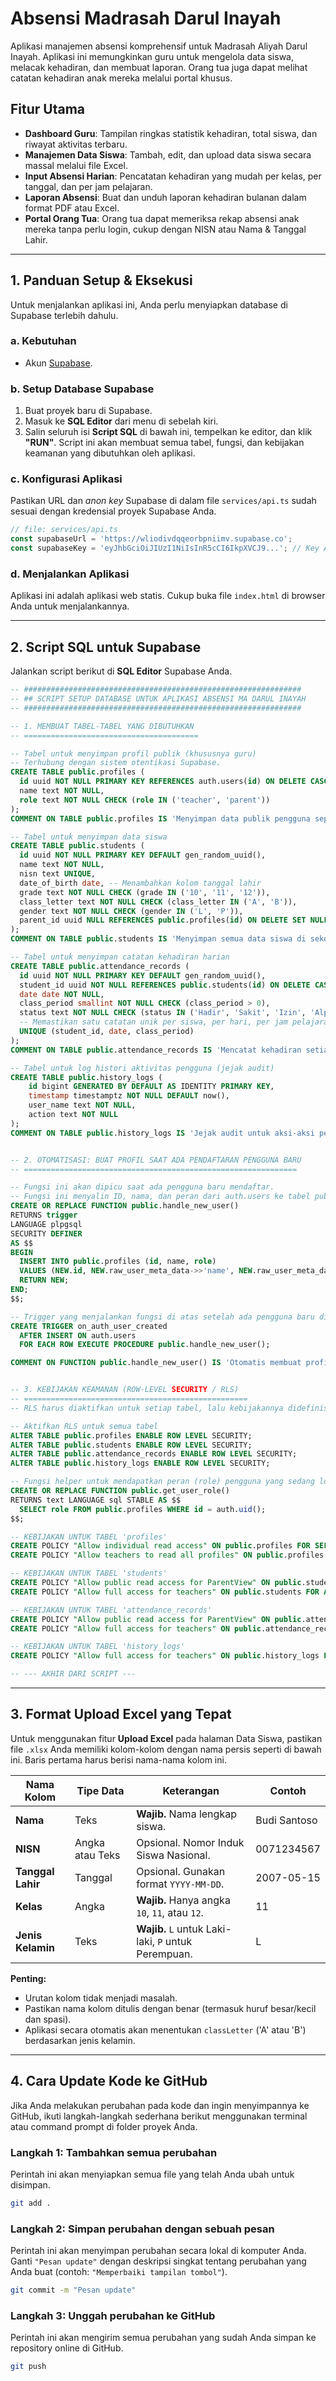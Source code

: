 
# Absensi Madrasah Darul Inayah

Aplikasi manajemen absensi komprehensif untuk Madrasah Aliyah Darul Inayah. Aplikasi ini memungkinkan guru untuk mengelola data siswa, melacak kehadiran, dan membuat laporan. Orang tua juga dapat melihat catatan kehadiran anak mereka melalui portal khusus.

## Fitur Utama

- **Dashboard Guru**: Tampilan ringkas statistik kehadiran, total siswa, dan riwayat aktivitas terbaru.
- **Manajemen Data Siswa**: Tambah, edit, dan upload data siswa secara massal melalui file Excel.
- **Input Absensi Harian**: Pencatatan kehadiran yang mudah per kelas, per tanggal, dan per jam pelajaran.
- **Laporan Absensi**: Buat dan unduh laporan kehadiran bulanan dalam format PDF atau Excel.
- **Portal Orang Tua**: Orang tua dapat memeriksa rekap absensi anak mereka tanpa perlu login, cukup dengan NISN atau Nama & Tanggal Lahir.

---

## 1. Panduan Setup & Eksekusi

Untuk menjalankan aplikasi ini, Anda perlu menyiapkan database di Supabase terlebih dahulu.

### a. Kebutuhan
- Akun [Supabase](https://supabase.com/).

### b. Setup Database Supabase
1.  Buat proyek baru di Supabase.
2.  Masuk ke **SQL Editor** dari menu di sebelah kiri.
3.  Salin seluruh isi **Script SQL** di bawah ini, tempelkan ke editor, dan klik **"RUN"**. Script ini akan membuat semua tabel, fungsi, dan kebijakan keamanan yang dibutuhkan oleh aplikasi.

### c. Konfigurasi Aplikasi
Pastikan URL dan *anon key* Supabase di dalam file `services/api.ts` sudah sesuai dengan kredensial proyek Supabase Anda.
```javascript
// file: services/api.ts
const supabaseUrl = 'https://wliodivdqqeorbpniimv.supabase.co';
const supabaseKey = 'eyJhbGciOiJIUzI1NiIsInR5cCI6IkpXVCJ9...'; // Key Anda
```

### d. Menjalankan Aplikasi
Aplikasi ini adalah aplikasi web statis. Cukup buka file `index.html` di browser Anda untuk menjalankannya.

---

## 2. Script SQL untuk Supabase

Jalankan script berikut di **SQL Editor** Supabase Anda.

```sql
-- ##############################################################
-- ## SCRIPT SETUP DATABASE UNTUK APLIKASI ABSENSI MA DARUL INAYAH
-- ##############################################################

-- 1. MEMBUAT TABEL-TABEL YANG DIBUTUHKAN
-- =======================================

-- Tabel untuk menyimpan profil publik (khususnya guru)
-- Terhubung dengan sistem otentikasi Supabase.
CREATE TABLE public.profiles (
  id uuid NOT NULL PRIMARY KEY REFERENCES auth.users(id) ON DELETE CASCADE,
  name text NOT NULL,
  role text NOT NULL CHECK (role IN ('teacher', 'parent'))
);
COMMENT ON TABLE public.profiles IS 'Menyimpan data publik pengguna seperti nama dan peran (role).';

-- Tabel untuk menyimpan data siswa
CREATE TABLE public.students (
  id uuid NOT NULL PRIMARY KEY DEFAULT gen_random_uuid(),
  name text NOT NULL,
  nisn text UNIQUE,
  date_of_birth date, -- Menambahkan kolom tanggal lahir
  grade text NOT NULL CHECK (grade IN ('10', '11', '12')),
  class_letter text NOT NULL CHECK (class_letter IN ('A', 'B')),
  gender text NOT NULL CHECK (gender IN ('L', 'P')),
  parent_id uuid NULL REFERENCES public.profiles(id) ON DELETE SET NULL
);
COMMENT ON TABLE public.students IS 'Menyimpan semua data siswa di sekolah.';

-- Tabel untuk menyimpan catatan kehadiran harian
CREATE TABLE public.attendance_records (
  id uuid NOT NULL PRIMARY KEY DEFAULT gen_random_uuid(),
  student_id uuid NOT NULL REFERENCES public.students(id) ON DELETE CASCADE,
  date date NOT NULL,
  class_period smallint NOT NULL CHECK (class_period > 0),
  status text NOT NULL CHECK (status IN ('Hadir', 'Sakit', 'Izin', 'Alpa')),
  -- Memastikan satu catatan unik per siswa, per hari, per jam pelajaran
  UNIQUE (student_id, date, class_period)
);
COMMENT ON TABLE public.attendance_records IS 'Mencatat kehadiran setiap siswa untuk setiap jam pelajaran.';

-- Tabel untuk log histori aktivitas pengguna (jejak audit)
CREATE TABLE public.history_logs (
    id bigint GENERATED BY DEFAULT AS IDENTITY PRIMARY KEY,
    timestamp timestamptz NOT NULL DEFAULT now(),
    user_name text NOT NULL,
    action text NOT NULL
);
COMMENT ON TABLE public.history_logs IS 'Jejak audit untuk aksi-aksi penting dalam aplikasi.';


-- 2. OTOMATISASI: BUAT PROFIL SAAT ADA PENDAFTARAN PENGGUNA BARU
-- =============================================================

-- Fungsi ini akan dipicu saat ada pengguna baru mendaftar.
-- Fungsi ini menyalin ID, nama, dan peran dari auth.users ke tabel public.profiles.
CREATE OR REPLACE FUNCTION public.handle_new_user()
RETURNS trigger
LANGUAGE plpgsql
SECURITY DEFINER
AS $$
BEGIN
  INSERT INTO public.profiles (id, name, role)
  VALUES (NEW.id, NEW.raw_user_meta_data->>'name', NEW.raw_user_meta_data->>'role');
  RETURN NEW;
END;
$$;

-- Trigger yang menjalankan fungsi di atas setelah ada pengguna baru ditambahkan.
CREATE TRIGGER on_auth_user_created
  AFTER INSERT ON auth.users
  FOR EACH ROW EXECUTE PROCEDURE public.handle_new_user();

COMMENT ON FUNCTION public.handle_new_user() IS 'Otomatis membuat profil untuk pengguna baru.';


-- 3. KEBIJAKAN KEAMANAN (ROW-LEVEL SECURITY / RLS)
-- ==================================================
-- RLS harus diaktifkan untuk setiap tabel, lalu kebijakannya didefinisikan.

-- Aktifkan RLS untuk semua tabel
ALTER TABLE public.profiles ENABLE ROW LEVEL SECURITY;
ALTER TABLE public.students ENABLE ROW LEVEL SECURITY;
ALTER TABLE public.attendance_records ENABLE ROW LEVEL SECURITY;
ALTER TABLE public.history_logs ENABLE ROW LEVEL SECURITY;

-- Fungsi helper untuk mendapatkan peran (role) pengguna yang sedang login
CREATE OR REPLACE FUNCTION public.get_user_role()
RETURNS text LANGUAGE sql STABLE AS $$
  SELECT role FROM public.profiles WHERE id = auth.uid();
$$;

-- KEBIJAKAN UNTUK TABEL 'profiles'
CREATE POLICY "Allow individual read access" ON public.profiles FOR SELECT USING (auth.uid() = id);
CREATE POLICY "Allow teachers to read all profiles" ON public.profiles FOR SELECT USING (public.get_user_role() = 'teacher');

-- KEBIJAKAN UNTUK TABEL 'students'
CREATE POLICY "Allow public read access for ParentView" ON public.students FOR SELECT USING (true);
CREATE POLICY "Allow full access for teachers" ON public.students FOR ALL USING (public.get_user_role() = 'teacher') WITH CHECK (public.get_user_role() = 'teacher');

-- KEBIJAKAN UNTUK TABEL 'attendance_records'
CREATE POLICY "Allow public read access for ParentView" ON public.attendance_records FOR SELECT USING (true);
CREATE POLICY "Allow full access for teachers" ON public.attendance_records FOR ALL USING (public.get_user_role() = 'teacher') WITH CHECK (public.get_user_role() = 'teacher');

-- KEBIJAKAN UNTUK TABEL 'history_logs'
CREATE POLICY "Allow full access for teachers" ON public.history_logs FOR ALL USING (public.get_user_role() = 'teacher') WITH CHECK (public.get_user_role() = 'teacher');

-- --- AKHIR DARI SCRIPT ---
```

---

## 3. Format Upload Excel yang Tepat

Untuk menggunakan fitur **Upload Excel** pada halaman Data Siswa, pastikan file `.xlsx` Anda memiliki kolom-kolom dengan nama persis seperti di bawah ini. Baris pertama harus berisi nama-nama kolom ini.

| Nama Kolom      | Tipe Data      | Keterangan                                     | Contoh            |
|-----------------|----------------|------------------------------------------------|-------------------|
| **Nama**        | Teks           | **Wajib.** Nama lengkap siswa.                 | Budi Santoso      |
| **NISN**        | Angka atau Teks| Opsional. Nomor Induk Siswa Nasional.          | 0071234567        |
| **Tanggal Lahir**| Tanggal        | Opsional. Gunakan format `YYYY-MM-DD`.        | 2007-05-15        |
| **Kelas**       | Angka          | **Wajib.** Hanya angka `10`, `11`, atau `12`.      | 11                |
| **Jenis Kelamin**| Teks           | **Wajib.** `L` untuk Laki-laki, `P` untuk Perempuan. | L                 |

**Penting:**
- Urutan kolom tidak menjadi masalah.
- Pastikan nama kolom ditulis dengan benar (termasuk huruf besar/kecil dan spasi).
- Aplikasi secara otomatis akan menentukan `classLetter` ('A' atau 'B') berdasarkan jenis kelamin.

---

## 4. Cara Update Kode ke GitHub

Jika Anda melakukan perubahan pada kode dan ingin menyimpannya ke GitHub, ikuti langkah-langkah sederhana berikut menggunakan terminal atau command prompt di folder proyek Anda.

### Langkah 1: Tambahkan semua perubahan
Perintah ini akan menyiapkan semua file yang telah Anda ubah untuk disimpan.
```bash
git add .
```

### Langkah 2: Simpan perubahan dengan sebuah pesan
Perintah ini akan menyimpan perubahan secara lokal di komputer Anda. Ganti `"Pesan update"` dengan deskripsi singkat tentang perubahan yang Anda buat (contoh: `"Memperbaiki tampilan tombol"`).
```bash
git commit -m "Pesan update"
```

### Langkah 3: Unggah perubahan ke GitHub
Perintah ini akan mengirim semua perubahan yang sudah Anda simpan ke repository online di GitHub.
```bash
git push
```
